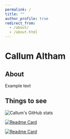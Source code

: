 ```yaml
---
permalink: /
title: ""
author_profile: true
redirect_from: 
  - /about/
  - /about.html
---
```


# Callum Altham

## About
Example text

## Things to see
![Callum's GitHub stats](https://github-readme-stats.vercel.app/api?username=CallumAltham&show_icons=true&theme=monokai)

[![Readme Card](https://github-readme-stats.vercel.app/api/pin/?username=CallumAltham&repo=AMUSE-CNN)](https://github.com/CallumAltham/AMUSE-CNN)

[![Readme Card](https://github-readme-stats.vercel.app/api/pin/?username=CallumAltham&repo=Facial-Emotion-Recognition)](https://github.com/CallumAltham/Facial-Emotion-Recognition)